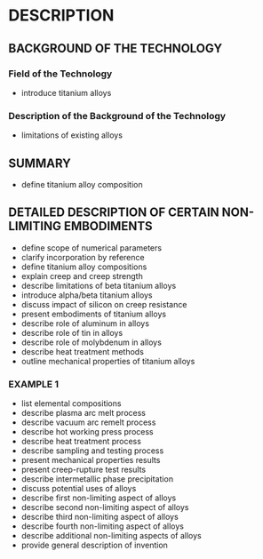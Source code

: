 # DESCRIPTION

## BACKGROUND OF THE TECHNOLOGY

### Field of the Technology

- introduce titanium alloys

### Description of the Background of the Technology

- limitations of existing alloys

## SUMMARY

- define titanium alloy composition

## DETAILED DESCRIPTION OF CERTAIN NON-LIMITING EMBODIMENTS

- define scope of numerical parameters
- clarify incorporation by reference
- define titanium alloy compositions
- explain creep and creep strength
- describe limitations of beta titanium alloys
- introduce alpha/beta titanium alloys
- discuss impact of silicon on creep resistance
- present embodiments of titanium alloys
- describe role of aluminum in alloys
- describe role of tin in alloys
- describe role of molybdenum in alloys
- describe heat treatment methods
- outline mechanical properties of titanium alloys

### EXAMPLE 1

- list elemental compositions
- describe plasma arc melt process
- describe vacuum arc remelt process
- describe hot working press process
- describe heat treatment process
- describe sampling and testing process
- present mechanical properties results
- present creep-rupture test results
- describe intermetallic phase precipitation
- discuss potential uses of alloys
- describe first non-limiting aspect of alloys
- describe second non-limiting aspect of alloys
- describe third non-limiting aspect of alloys
- describe fourth non-limiting aspect of alloys
- describe additional non-limiting aspects of alloys
- provide general description of invention

